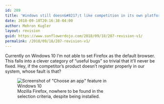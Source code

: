 ```yaml
---
id: 289
title: 'Windows still doesn&#8217;t like competition in its own platform'
date: 2018-09-18T20:16:38-04:00
author: Mehron Kugler
layout: revision
guid: https://www.sunflowerdojo.com/2018/09/18/287-revision-v1/
permalink: /2018/09/18/287-revision-v1/
---
```

Currently on Windows 10 I&#8217;m not able to set Firefox as the default browser. This falls into a clever category of &#8220;useful bugs&#8221; so trivial that it&#8217;ll never be fixed. Hey, if the competitor&#8217;s product doesn&#8217;t register properly in our system, whose fault is that?

<figure id="attachment_288" aria-describedby="caption-attachment-288" style="width: 300px" class="wp-caption aligncenter"><img loading="lazy" class="wp-image-288 size-medium" src="/wp-content/uploads/2018/09/windows_hates_firefox-e1537316131652-300x255.png" alt="Screenshot of &quot;Choose an app&quot; feature in Windows 10" width="300" height="255" srcset="/wp-content/uploads/2018/09/windows_hates_firefox-e1537316131652-300x255.png 300w, /wp-content/uploads/2018/09/windows_hates_firefox-e1537316131652.png 556w" sizes="(max-width: 300px) 100vw, 300px" /><figcaption id="caption-attachment-288" class="wp-caption-text">Mozilla Firefox, nowhere to be found in the selection criteria, despite being installed.</figcaption></figure>
